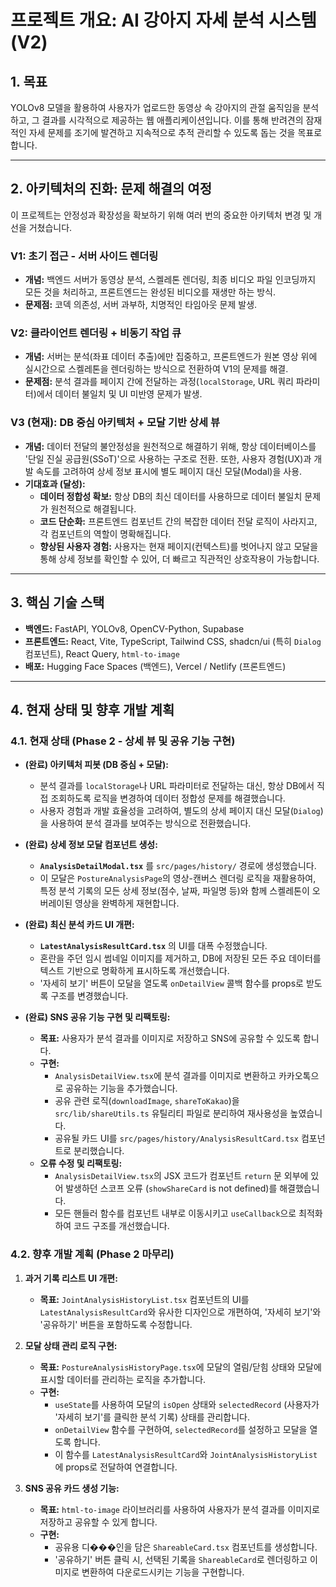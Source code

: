 # 프로젝트 개요: AI 강아지 자세 분석 시스템 (V2)

## 1. 목표

YOLOv8 모델을 활용하여 사용자가 업로드한 동영상 속 강아지의 관절 움직임을 분석하고, 그 결과를 시각적으로 제공하는 웹 애플리케이션입니다. 이를 통해 반려견의 잠재적인 자세 문제를 조기에 발견하고 지속적으로 추적 관리할 수 있도록 돕는 것을 목표로 합니다.

---

## 2. 아키텍처의 진화: 문제 해결의 여정

이 프로젝트는 안정성과 확장성을 확보하기 위해 여러 번의 중요한 아키텍처 변경 및 개선을 거쳤습니다.

### V1: 초기 접근 - 서버 사이드 렌더링

-   **개념:** 백엔드 서버가 동영상 분석, 스켈레톤 렌더링, 최종 비디오 파일 인코딩까지 모든 것을 처리하고, 프론트엔드는 완성된 비디오를 재생만 하는 방식.
-   **문제점:** 코덱 의존성, 서버 과부하, 치명적인 타임아웃 문제 발생.

### V2: 클라이언트 렌더링 + 비동기 작업 큐

-   **개념:** 서버는 분석(좌표 데이터 추출)에만 집중하고, 프론트엔드가 원본 영상 위에 실시간으로 스켈레톤을 렌더링하는 방식으로 전환하여 V1의 문제를 해결.
-   **문제점:** 분석 결과를 페이지 간에 전달하는 과정(`localStorage`, URL 쿼리 파라미터)에서 데이터 불일치 및 UI 미반영 문제가 발생.

### V3 (현재): DB 중심 아키텍처 + 모달 기반 상세 뷰

-   **개념:** 데이터 전달의 불안정성을 원천적으로 해결하기 위해, 항상 데이터베이스를 '단일 진실 공급원(SSoT)'으로 사용하는 구조로 전환. 또한, 사용자 경험(UX)과 개발 속도를 고려하여 상세 정보 표시에 별도 페이지 대신 모달(Modal)을 사용.
-   **기대효과 (달성):**
    -   **데이터 정합성 확보:** 항상 DB의 최신 데이터를 사용하므로 데이터 불일치 문제가 원천적으로 해결됩니다.
    -   **코드 단순화:** 프론트엔드 컴포넌트 간의 복잡한 데이터 전달 로직이 사라지고, 각 컴포넌트의 역할이 명확해집니다.
    -   **향상된 사용자 경험:** 사용자는 현재 페이지(컨텍스트)를 벗어나지 않고 모달을 통해 상세 정보를 확인할 수 있어, 더 빠르고 직관적인 상호작용이 가능합니다.

---

## 3. 핵심 기술 스택

-   **백엔드:** FastAPI, YOLOv8, OpenCV-Python, Supabase
-   **프론트엔드:** React, Vite, TypeScript, Tailwind CSS, shadcn/ui (특히 `Dialog` 컴포넌트), React Query, `html-to-image`
-   **배포:** Hugging Face Spaces (백엔드), Vercel / Netlify (프론트엔드)

---

## 4. 현재 상태 및 향후 개발 계획

### 4.1. 현재 상태 (Phase 2 - 상세 뷰 및 공유 기능 구현)

-   **(완료) 아키텍처 피봇 (DB 중심 + 모달):**
    -   분석 결과를 `localStorage`나 URL 파라미터로 전달하는 대신, 항상 DB에서 직접 조회하도록 로직을 변경하여 데이터 정합성 문제를 해결했습니다.
    -   사용자 경험과 개발 효율성을 고려하여, 별도의 상세 페이지 대신 모달(`Dialog`)을 사용하여 분석 결과를 보여주는 방식으로 전환했습니다.

-   **(완료) 상세 정보 모달 컴포넌트 생성:**
    -   **`AnalysisDetailModal.tsx`** 를 `src/pages/history/` 경로에 생성했습니다.
    -   이 모달은 `PostureAnalysisPage`의 영상-캔버스 렌더링 로직을 재활용하여, 특정 분석 기록의 모든 상세 정보(점수, 날짜, 파일명 등)와 함께 스켈레톤이 오버레이된 영상을 완벽하게 재현합니다.

-   **(완료) 최신 분석 카드 UI 개편:**
    -   **`LatestAnalysisResultCard.tsx`** 의 UI를 대폭 수정했습니다.
    -   혼란을 주던 임시 썸네일 이미지를 제거하고, DB에 저장된 모든 주요 데이터를 텍스트 기반으로 명확하게 표시하도록 개선했습니다.
    -   '자세히 보기' 버튼이 모달을 열도록 `onDetailView` 콜백 함수를 props로 받도록 구조를 변경했습니다.

-   **(완료) SNS 공유 기능 구현 및 리팩토링:**
    -   **목표:** 사용자가 분석 결과를 이미지로 저장하고 SNS에 공유할 수 있도록 합니다.
    -   **구현:**
        -   `AnalysisDetailView.tsx`에 분석 결과를 이미지로 변환하고 카카오톡으로 공유하는 기능을 추가했습니다.
        -   공유 관련 로직(`downloadImage`, `shareToKakao`)을 `src/lib/shareUtils.ts` 유틸리티 파일로 분리하여 재사용성을 높였습니다.
        -   공유될 카드 UI를 `src/pages/history/AnalysisResultCard.tsx` 컴포넌트로 분리했습니다.
    -   **오류 수정 및 리팩토링:**
        -   `AnalysisDetailView.tsx`의 JSX 코드가 컴포넌트 `return` 문 외부에 있어 발생하던 스코프 오류 (`showShareCard` is not defined)를 해결했습니다.
        -   모든 핸들러 함수를 컴포넌트 내부로 이동시키고 `useCallback`으로 최적화하여 코드 구조를 개선했습니다.

### 4.2. 향후 개발 계획 (Phase 2 마무리)

1.  **과거 기록 리스트 UI 개편:**
    -   **목표:** `JointAnalysisHistoryList.tsx` 컴포넌트의 UI를 `LatestAnalysisResultCard`와 유사한 디자인으로 개편하여, '자세히 보기'와 '공유하기' 버튼을 포함하도록 수정합니다.

2.  **모달 상태 관리 로직 구현:**
    -   **목표:** `PostureAnalysisHistoryPage.tsx`에 모달의 열림/닫힘 상태와 모달에 표시할 데이터를 관리하는 로직을 추가합니다.
    -   **구현:**
        -   `useState`를 사용하여 모달의 `isOpen` 상태와 `selectedRecord` (사용자가 '자세히 보기'를 클릭한 분석 기록) 상태를 관리합니다.
        -   `onDetailView` 함수를 구현하여, `selectedRecord`를 설정하고 모달을 열도록 합니다.
        -   이 함수를 `LatestAnalysisResultCard`와 `JointAnalysisHistoryList`에 props로 전달하여 연결합니다.

2.  **SNS 공유 카드 생성 기능:**
    -   **목표:** `html-to-image` 라이브러리를 사용하여 사용자가 분석 결과를 이미지로 저장하고 공유할 수 있게 합니다.
    -   **구현:**
        -   공유용 디���인을 담은 `ShareableCard.tsx` 컴포넌트를 생성합니다.
        -   '공유하기' 버튼 클릭 시, 선택된 기록을 `ShareableCard`로 렌더링하고 이미지로 변환하여 다운로드시키는 기능을 구현합니다.